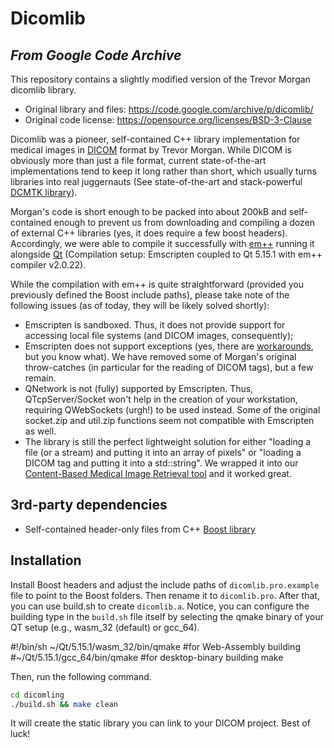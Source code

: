 # Dicomlib
## _From Google Code Archive_

This repository contains a slightly modified version of the Trevor Morgan dicomlib library.

- Original library and files: https://code.google.com/archive/p/dicomlib/
- Original code license: https://opensource.org/licenses/BSD-3-Clause

Dicomlib was a pioneer, self-contained C++ library implementation for medical images in [DICOM][dicom] format by Trevor Morgan. While DICOM is obviously more than just a file format, current state-of-the-art implementations tend to keep it long rather than short, which usually turns libraries into real juggernauts (See state-of-the-art and stack-powerful [DCMTK library][dcmtk]).

Morgan's code is short enough to be packed into about 200kB and self-contained enough to prevent us from downloading and compiling a dozen of external C++ libraries (yes, it does require a few boost headers). Accordingly, we were able to compile it successfully with [em++][wasm] running it alongside [Qt][qt] (Compilation setup: Emscripten coupled to Qt 5.15.1 with em++ compiler v2.0.22).

While the compilation with em++ is quite straightforward (provided you previously defined the Boost include paths), please take note of the following issues (as of today, they will be likely solved shortly):

- Emscripten is sandboxed. Thus, it does not provide support for accessing local file systems (and DICOM images, consequently);
- Emscripten does not support exceptions (yes, there are [workarounds](https://emscripten.org/docs/porting/exceptions.html), but you know what). We have removed some of Morgan's original throw-catches (in particular for the reading of DICOM tags), but a few remain.
- QNetwork is not (fully) supported by Emscripten. Thus, QTcpServer/Socket won't help in the creation of your workstation, requiring QWebSockets (urgh!) to be used instead. Some of the original socket.zip and util.zip functions seem not compatible with Emscripten as well.
- The library is still the perfect lightweight solution for either "loading a file (or a stream) and putting it into an array of pixels" or "loading a DICOM tag and putting it into a std::string". We wrapped it into our [Content-Based Medical Image Retrieval tool][higiia] and it worked great.

## 3rd-party dependencies

- Self-contained header-only files from C++ [Boost library](https://www.boost.org/users/download/)


## Installation

Install Boost headers and adjust the include paths of `dicomlib.pro.example` file to point to the Boost folders. Then rename it to `dicomlib.pro`. After that, you can use build.sh to create `dicomlib.a`. Notice, you can configure the building type in the `build.sh` file itself by selecting the qmake binary of your QT setup (e.g., wasm\_32 (default) or gcc\_64).

#!/bin/sh
~/Qt/5.15.1/wasm_32/bin/qmake   #for Web-Assembly building
#~/Qt/5.15.1/gcc_64/bin/qmake   #for desktop-binary building
make

Then, run the following command.

```sh
cd dicomling
./build.sh && make clean
```

It will create the static library you can link to your DICOM project. Best of luck!

[//]: # (These are reference links used in the body of this note and get stripped out when the markdown processor does its job. There is no need to format nicely because it shouldn't be seen. Thanks SO - http://stackoverflow.com/questions/4823468/store-comments-in-markdown-syntax)

   [dicom]: <https://www.dicomstandard.org/>
   [dcmtk]: <https://dicom.offis.de/dcmtk.php.en>
   [wasm]: <https://emscripten.org/docs/getting_started/downloads.html>
   [qt]: <https://www.qt.io/download>
   [higiia]: <https://github.com/marcosivni/higiia>
